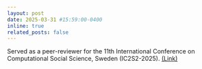 ```yaml
---
layout: post
date: 2025-03-31 #15:59:00-0400
inline: true
related_posts: false
---
```


Served as a peer-reviewer for the 11th International Conference on Computational Social Science, Sweden (IC2S2-2025). [(Link)](https://ic2s2-2025.org/)